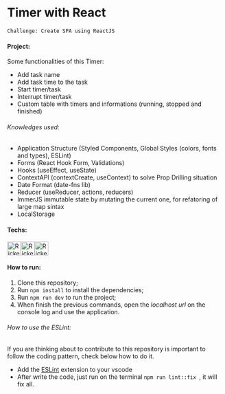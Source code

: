 # Timer with React

```
Challenge: Create SPA using ReactJS
```

#### Project:

Some functionalities of this Timer:

- Add task name
- Add task time to the task
- Start timer/task
- Interrupt timer/task
- Custom table with timers and informations (running, stopped and finished)

###### Knowledges used:

- Application Structure (Styled Components, Global Styles (colors, fonts and types), ESLint)
- Forms (React Hook Form, Validations)
- Hooks (useEffect, useState)
- ContextAPI (contextCreate, useContext) to solve Prop Drilling situation
- Date Format (date-fns lib)
- Reducer (useReducer, actions, reducers)
- ImmerJS immutable state by mutating the current one, for refatoring of large map sintax
- LocalStorage

#### Techs:

[<img height="32em" alt="Rickelme used Typescript" src="https://www.svgrepo.com/show/349540/typescript.svg" />][ts][<img height="32em" alt="Rickelme used Vite" src="https://www.svgrepo.com/show/374167/vite.svg" />][vite][<img height="32em" alt="Rickelme used Vite" src="https://www.svgrepo.com/show/354259/react.svg" />][react]

#### How to run:

1. Clone this repository;
2. Run `npm install` to install the dependencies;
3. Run `npm run dev` to run the project;
4. When finish the previous commands, open the *localhost url* on the console log and use the application.

###### How to use the ESLint:

If you are thinking about to contribute to this repository is important to follow the coding pattern, check below how to do it.

- Add the [ESLint](https://marketplace.visualstudio.com/items?itemName=dbaeumer.vscode-eslint) extension to your vscode
- After write the code, just run on the terminal `npm run lint::fix `, it will fix all.



[styledcomponents]: https://styled-components.com/docs
[react]: https://reactjs.org/docs/getting-started.html
[vite]: https://vitejs.dev/
[ts]:https://www.typescriptlang.org/docs/
